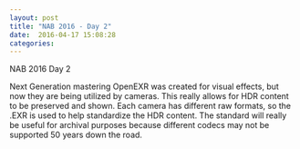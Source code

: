 ```yaml
---
layout: post
title: "NAB 2016 - Day 2"
date:  2016-04-17 15:08:28
categories:
---
```

NAB 2016 Day 2

Next Generation mastering
OpenEXR was created for visual effects, but now they are being utilized by
cameras. This really allows for HDR content to be preserved and shown. Each
camera has different raw formats, so the .EXR is used to help standardize the
HDR content. The standard will really be useful for archival purposes because
different codecs may not be supported 50 years down the road.

